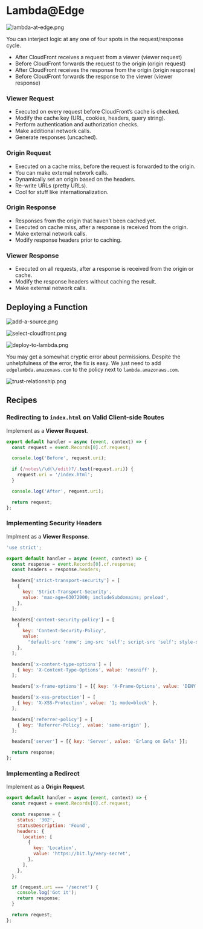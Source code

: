 # Lambda@Edge

![lambda-at-edge.png](Attachments/lambda-at-edge.png)

You can interject logic at any one of four spots in the request/response cycle.

- After CloudFront receives a request from a viewer (viewer request)
- Before CloudFront forwards the request to the origin (origin request)
- After CloudFront receives the response from the origin (origin response)
- Before CloudFront forwards the response to the viewer (viewer response)

### Viewer Request

- Executed on every request before CloudFront’s cache is checked.
- Modify the cache key (URL, cookies, headers, query string).
- Perform authentication and authorization checks.
- Make additional network calls.
- Generate responses (uncached).

### Origin Request

- Executed on a cache miss, before the request is forwarded to the origin.
- You can make external network calls.
- Dynamically set an origin based on the headers.
- Re-write URLs (pretty URLs).
- Cool for stuff like internationalization.

### Origin Response

- Responses from the origin that haven’t been cached yet.
- Executed on cache miss, after a response is received from the origin.
- Make external network calls.
- Modify response headers prior to caching.

### Viewer Response

- Executed on all requests, after a response is received from the origin or cache.
- Modify the response headers without caching the result.
- Make external network calls.

## Deploying a Function

![add-a-source.png](Attachments/add-a-source.png)

![select-cloudfront.png](Attachments/select-cloudfront.png)

![deploy-to-lambda.png](Attachments/deploy-to-lambda.png)

You may get a somewhat cryptic error about permissions. Despite the unhelpfulness of the error, the fix is easy. We just need to add `edgelambda.amazonaws.com` to the policy next to `lambda.amazonaws.com`.

![trust-relationship.png](Attachments/trust-relationship.png)

## Recipes

### Redirecting to `index.html` on Valid Client-side Routes

Implement as a **Viewer Request**.

```js
export default handler = async (event, context) => {
  const request = event.Records[0].cf.request;

  console.log('Before', request.uri);

  if (/notes\/\d(\/edit)?/.test(request.uri)) {
    request.uri = '/index.html';
  }

  console.log('After', request.uri);

  return request;
};
```

### Implementing Security Headers

Implment as a **Viewer Response**.

```js
'use strict';

export default handler = async (event, context) => {
  const response = event.Records[0].cf.response;
  const headers = response.headers;

  headers['strict-transport-security'] = [
    {
      key: 'Strict-Transport-Security',
      value: 'max-age=63072000; includeSubdomains; preload',
    },
  ];

  headers['content-security-policy'] = [
    {
      key: 'Content-Security-Policy',
      value:
        "default-src 'none'; img-src 'self'; script-src 'self'; style-src 'self'; object-src 'none'",
    },
  ];

  headers['x-content-type-options'] = [
    { key: 'X-Content-Type-Options', value: 'nosniff' },
  ];

  headers['x-frame-options'] = [{ key: 'X-Frame-Options', value: 'DENY' }];

  headers['x-xss-protection'] = [
    { key: 'X-XSS-Protection', value: '1; mode=block' },
  ];

  headers['referrer-policy'] = [
    { key: 'Referrer-Policy', value: 'same-origin' },
  ];

  headers['server'] = [{ key: 'Server', value: 'Erlang on Eels' }];

  return response;
};
```

### Implementing a Redirect

Implement as a **Origin Request**.

```js
export default handler = async (event, context) => {
  const request = event.Records[0].cf.request;

  const response = {
    status: '302',
    statusDescription: 'Found',
    headers: {
      location: [
        {
          key: 'Location',
          value: 'https://bit.ly/very-secret',
        },
      ],
    },
  };

  if (request.uri === '/secret') {
    console.log('Got it');
    return response;
  }

  return request;
};
```
